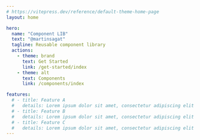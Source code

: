 ```yaml
---
# https://vitepress.dev/reference/default-theme-home-page
layout: home

hero:
  name: "Component LIB"
  text: "@martinsagat"
  tagline: Reusable component library
  actions:
    - theme: brand
      text: Get Started
      link: /get-started/index
    - theme: alt
      text: Components
      link: /components/index

features:
  # - title: Feature A
  #   details: Lorem ipsum dolor sit amet, consectetur adipiscing elit
  # - title: Feature B
  #   details: Lorem ipsum dolor sit amet, consectetur adipiscing elit
  # - title: Feature C
  #   details: Lorem ipsum dolor sit amet, consectetur adipiscing elit
---
```



